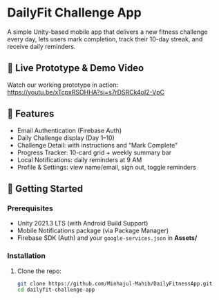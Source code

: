 ﻿# DailyFit Challenge App

A simple Unity-based mobile app that delivers a new fitness challenge every day, lets users mark completion, track their 10-day streak, and receive daily reminders.


## 🔗 Live Prototype & Demo Video

Watch our working prototype in action:  
https://youtu.be/xTcpxRSOHHA?si=s7rDSRCk4oI2-VpC


## 🎯 Features

- Email Authentication (Firebase Auth)  
- Daily Challenge display (Day 1–10)  
- Challenge Detail: with instructions and “Mark Complete”  
- Progress Tracker: 10-card grid + weekly summary bar  
- Local Notifications: daily reminders at 9 AM  
- Profile & Settings: view name/email, sign out, toggle reminders  


## 🚀 Getting Started

### Prerequisites

- Unity 2021.3 LTS (with Android Build Support)  
- Mobile Notifications package (via Package Manager)  
- Firebase SDK (Auth) and your `google-services.json` in **Assets/**  

### Installation

1. Clone the repo:  
   ```bash
   git clone https://github.com/Minhajul-Mahib/DailyFitnessApp.git
   cd dailyfit-challenge-app
